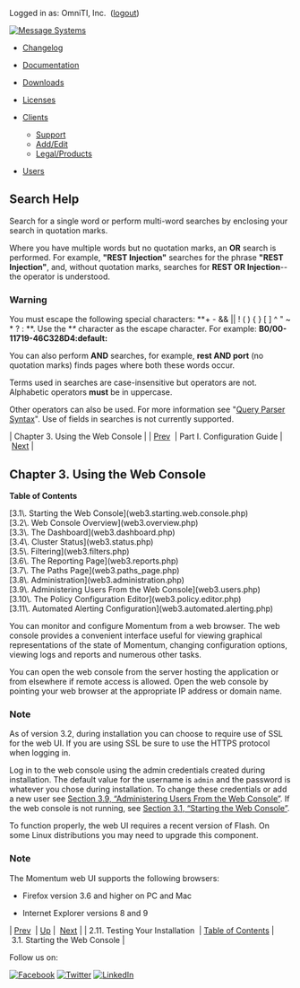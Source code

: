 Logged in as: OmniTI, Inc.  ([logout](https://support.messagesystems.com/logout.php))

[![Message Systems](https://support.messagesystems.com/images/ms-white205.png)](https://support.messagesystems.com/start.php) 

*   [Changelog](https://support.messagesystems.com/start.php?show=changelog)
*   [Documentation](https://support.messagesystems.com/docs/)
*   [Downloads](https://support.messagesystems.com/start.php)

*   [Licenses](https://support.messagesystems.com/license_summary.php)
*   <a href="">Clients</a>
    *   [Support](https://support.messagesystems.com/cs.php)
    *   [Add/Edit](https://support.messagesystems.com/edit_client.php)
    *   [Legal/Products](https://support.messagesystems.com/edit_products.php)
*   [Users](https://support.messagesystems.com/edit_customer.php)

## Search Help

Search for a single word or perform multi-word searches by enclosing your search in quotation marks.

Where you have multiple words but no quotation marks, an **OR** search is performed. For example, **"REST Injection"** searches for the phrase **"REST Injection"**, and, without quotation marks, searches for **REST OR Injection**--the operator is understood.

### Warning

You must escape the following special characters: **+ - && || ! ( ) { } [ ] ^ " ~ * ? : \**. Use the **\** character as the escape character. For example: **B0/00-11719-46C328D4\:default\:**

You can also perform **AND** searches, for example, **rest AND port** (no quotation marks) finds pages where both these words occur.

Terms used in searches are case-insensitive but operators are not. Alphabetic operators **must** be in uppercase.

Other operators can also be used. For more information see "[Query Parser Syntax](https://lucene.apache.org/core/old_versioned_docs/versions/3_0_0/queryparsersyntax.html)". Use of fields in searches is not currently supported.

| Chapter 3. Using the Web Console |
| [Prev](conf.testing.installation.php)  | Part I. Configuration Guide |  [Next](web3.starting.web.console.php) |

## Chapter 3. Using the Web Console

**Table of Contents**

<dl class="toc">

<dt>[3.1\. Starting the Web Console](web3.starting.web.console.php)</dt>

<dt>[3.2\. Web Console Overview](web3.overview.php)</dt>

<dt>[3.3\. The Dashboard](web3.dashboard.php)</dt>

<dt>[3.4\. Cluster Status](web3.status.php)</dt>

<dt>[3.5\. Filtering](web3.filters.php)</dt>

<dt>[3.6\. The Reporting Page](web3.reports.php)</dt>

<dt>[3.7\. The Paths Page](web3.paths_page.php)</dt>

<dt>[3.8\. Administration](web3.administration.php)</dt>

<dt>[3.9\. Administering Users From the Web Console](web3.users.php)</dt>

<dt>[3.10\. The Policy Configuration Editor](web3.policy.editor.php)</dt>

<dt>[3.11\. Automated Alerting Configuration](web3.automated.alerting.php)</dt>

</dl>

<a class="indexterm" name="idp1473600"></a>

You can monitor and configure Momentum from a web browser. The web console provides a convenient interface useful for viewing graphical representations of the state of Momentum, changing configuration options, viewing logs and reports and numerous other tasks.

You can open the web console from the server hosting the application or from elsewhere if remote access is allowed. Open the web console by pointing your web browser at the appropriate IP address or domain name.

### Note

As of version 3.2, during installation you can choose to require use of SSL for the web UI. If you are using SSL be sure to use the HTTPS protocol when logging in.

Log in to the web console using the admin credentials created during installation. The default value for the username is `admin` and the password is whatever you chose during installation. To change these credentials or add a new user see [Section 3.9, “Administering Users From the Web Console”](web3.users.php "3.9. Administering Users From the Web Console"). If the web console is not running, see [Section 3.1, “Starting the Web Console”](web3.starting.web.console.php "3.1. Starting the Web Console").

To function properly, the web UI requires a recent version of Flash. On some Linux distributions you may need to upgrade this component.

### Note

The Momentum web UI supports the following browsers:

*   Firefox version 3.6 and higher on PC and Mac

*   Internet Explorer versions 8 and 9

| [Prev](conf.testing.installation.php)  | [Up](p.guide.php) |  [Next](web3.starting.web.console.php) |
| 2.11. Testing Your Installation  | [Table of Contents](index.php) |  3.1. Starting the Web Console |

Follow us on:

[![Facebook](https://support.messagesystems.com/images/icon-facebook.png)](http://www.facebook.com/messagesystems) [![Twitter](https://support.messagesystems.com/images/icon-twitter.png)](http://twitter.com/#!/MessageSystems) [![LinkedIn](https://support.messagesystems.com/images/icon-linkedin.png)](http://www.linkedin.com/company/message-systems)